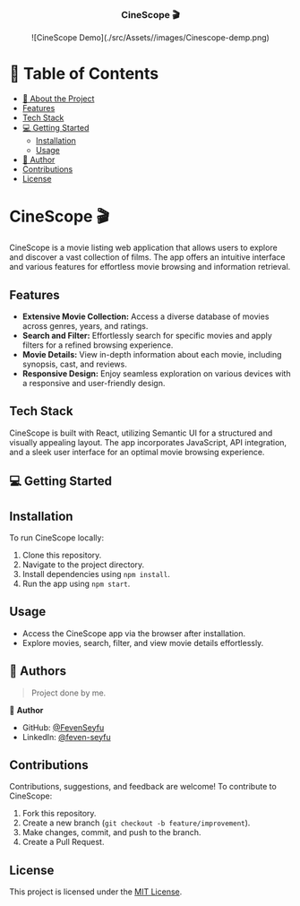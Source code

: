 <div align="center">

  <h3><b>CineScope 🎬</b></h3>
  ![CineScope Demo](./src/Assets//images/Cinescope-demp.png)

</div>

# 📗 Table of Contents
- [📖 About the Project](#CineScope)
- [Features](#features)
- [Tech Stack](#tech-stack)
- [💻 Getting Started](#getting-started)
    - [Installation](#installation)
    - [Usage](#usage)
- [👥 Author](#authors)
- [Contributions](#contributions)
- [License](#license)

# CineScope 🎬

CineScope is a movie listing web application that allows users to explore and discover a vast collection of films. The app offers an intuitive interface and various features for effortless movie browsing and information retrieval.

## Features

- **Extensive Movie Collection:** Access a diverse database of movies across genres, years, and ratings.
- **Search and Filter:** Effortlessly search for specific movies and apply filters for a refined browsing experience.
- **Movie Details:** View in-depth information about each movie, including synopsis, cast, and reviews.
- **Responsive Design:** Enjoy seamless exploration on various devices with a responsive and user-friendly design.

## Tech Stack

CineScope is built with React, utilizing Semantic UI for a structured and visually appealing layout. The app incorporates JavaScript, API integration, and a sleek user interface for an optimal movie browsing experience.

## 💻 Getting Started <a name="getting-started"></a>

## Installation

To run CineScope locally:

1. Clone this repository.
2. Navigate to the project directory.
3. Install dependencies using `npm install`.
4. Run the app using `npm start`.

## Usage

- Access the CineScope app via the browser after installation.
- Explore movies, search, filter, and view movie details effortlessly.

## 👥 Authors <a name="authors"></a>

> Project done by me.

👤 **Author**

- GitHub: [@FevenSeyfu](https://github.com/FevenSeyfu)
- LinkedIn: [@feven-seyfu](https://www.linkedin.com/in/feven-seyfu)

## Contributions

Contributions, suggestions, and feedback are welcome! To contribute to CineScope:

1. Fork this repository.
2. Create a new branch (`git checkout -b feature/improvement`).
3. Make changes, commit, and push to the branch.
4. Create a Pull Request.

## License

This project is licensed under the [MIT License](https://opensource.org/licenses/MIT).
